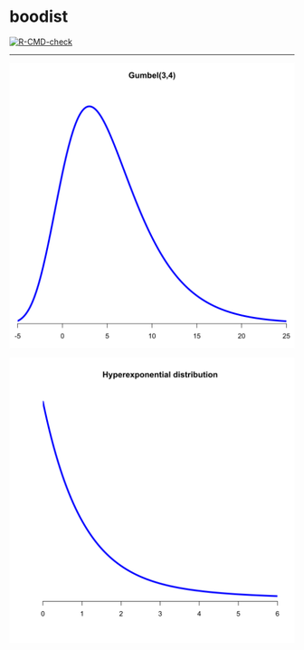 # boodist

<!-- badges: start -->
[![R-CMD-check](https://github.com/stla/boodist/actions/workflows/R-CMD-check.yaml/badge.svg)](https://github.com/stla/boodist/actions/workflows/R-CMD-check.yaml)
<!-- badges: end -->

___

![](https://raw.githubusercontent.com/stla/boodist/main/inst/screenshots/Gumbel.png)

![](https://raw.githubusercontent.com/stla/boodist/main/inst/screenshots/hyperexponential.png)
